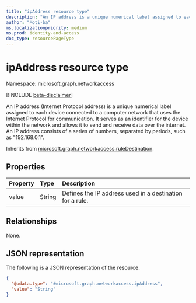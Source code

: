 ```yaml
---
title: "ipAddress resource type"
description: "An IP address is a unique numerical label assigned to each device connected to a computer network that uses the Internet Protocol for communication."
author: "Moti-ba"
ms.localizationpriority: medium
ms.prod: identity-and-access
doc_type: resourcePageType
---
```


# ipAddress resource type

Namespace: microsoft.graph.networkaccess

[!INCLUDE [beta-disclaimer](../../includes/beta-disclaimer.md)]

An IP address (Internet Protocol address) is a unique numerical label assigned to each device connected to a computer network that uses the Internet Protocol for communication. It serves as an identifier for the device within the network and allows it to send and receive data over the internet. An IP address consists of a series of numbers, separated by periods, such as "192.168.0.1".

Inherits from [microsoft.graph.networkaccess.ruleDestination](../resources/networkaccess-ruledestination.md).

## Properties
|Property|Type|Description|
|:---|:---|:---|
|value|String|Defines the IP address used in a destination for a rule.|

## Relationships
None.

## JSON representation
The following is a JSON representation of the resource.
<!-- {
  "blockType": "resource",
  "@odata.type": "microsoft.graph.networkaccess.ipAddress"
}
-->
``` json
{
  "@odata.type": "#microsoft.graph.networkaccess.ipAddress",
  "value": "String"
}
```

